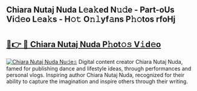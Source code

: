 ## Chiara Nutaj Nuda L𝚎a𝚔ed N𝚞𝚍e - Part-oUs Vi𝚍𝚎o L𝚎a𝚔s - H𝚘𝚝 O𝚗𝚕yf𝚊ns P𝚑𝚘tos rfoHj

# <h2><a href="http://kfbde38.oniu.top/?m=Chiara+Nutaj+Nuda">🔗👉 🔴 Chiara Nutaj Nuda P𝚑ot𝚘𝚜 V𝚒d𝚎o</a></h2>

[![Chiara Nutaj Nuda Nu𝚍e𝚜](https://i.imgur.com/0qMVB7G.gif)](http://kfbde38.oniu.top/?m=Chiara+Nutaj+Nuda)
Digital content creator Chiara Nutaj Nuda, famed for publishing dance and lifestyle ideas, through performances and personal vlogs. Inspiring author Chiara Nutaj Nuda, recognized for their ability to capture the imagination and inspire others through their writing.  

